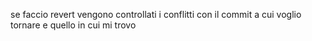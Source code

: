 se faccio revert vengono controllati i conflitti con il commit a cui voglio tornare e quello in cui mi trovo


